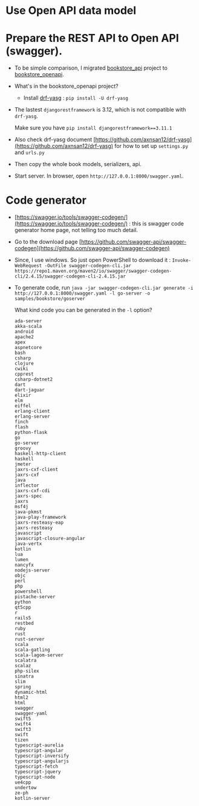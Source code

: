 # Use Open API data model

# Prepare the REST API to Open API (swagger).

- To be simple comparison, I migrated [bookstore_api](https://github.com/ccapeng/bookstore_api) project to [bookstore_openapi](https://github.com/ccapeng/bookstore_openapi).

- What's in the bookstore_openapi project?
	
	- Install [drf-yasg](https://github.com/axnsan12/drf-yasg) : `pip install -U drf-yasg`

- The lastest `djangorestframework` is 3.12, which is not compatible with `drf-yasg`.

	Make sure you have `pip install djangorestframework==3.11.1`
	
- Also check drf-yasg document [https://github.com/axnsan12/drf-yasg](https://github.com/axnsan12/drf-yasg)
	for how to set up `settings.py` and `urls.py`

- Then copy the whole book models, serializers, api.

- Start server. In browser, open `http://127.0.0.1:8000/swagger.yaml`.
	
# Code generator

- [https://swagger.io/tools/swagger-codegen/](https://swagger.io/tools/swagger-codegen/) : this is swagger code generator home page, 
	not telling too much detail.
	
- Go to the download page [https://github.com/swagger-api/swagger-codegen](https://github.com/swagger-api/swagger-codegen)

- Since, I use windows. So just open PowerShell to download it :
	`Invoke-WebRequest -OutFile swagger-codegen-cli.jar https://repo1.maven.org/maven2/io/swagger/swagger-codegen-cli/2.4.15/swagger-codegen-cli-2.4.15.jar`
	
- To generate code, run
	`java -jar swagger-codegen-cli.jar generate -i http://127.0.0.1:8000/swagger.yaml -l go-server -o samples/bookstore/goserver`
	
	What kind code you can be generated in the `-l` option?
	```
	ada-server
	akka-scala
	android
	apache2
	apex
	aspnetcore
	bash
	csharp
	clojure
	cwiki
	cpprest
	csharp-dotnet2
	dart
	dart-jaguar
	elixir
	elm
	eiffel
	erlang-client
	erlang-server
	finch
	flash
	python-flask
	go
	go-server
	groovy
	haskell-http-client
	haskell
	jmeter
	jaxrs-cxf-client
	jaxrs-cxf
	java
	inflector
	jaxrs-cxf-cdi
	jaxrs-spec
	jaxrs
	msf4j
	java-pkmst
	java-play-framework
	jaxrs-resteasy-eap
	jaxrs-resteasy
	javascript
	javascript-closure-angular
	java-vertx
	kotlin
	lua
	lumen
	nancyfx
	nodejs-server
	objc
	perl
	php
	powershell
	pistache-server
	python
	qt5cpp
	r
	rails5
	restbed
	ruby
	rust
	rust-server
	scala
	scala-gatling
	scala-lagom-server
	scalatra
	scalaz
	php-silex
	sinatra
	slim
	spring
	dynamic-html
	html2
	html
	swagger
	swagger-yaml
	swift5
	swift4
	swift3
	swift
	tizen
	typescript-aurelia
	typescript-angular
	typescript-inversify
	typescript-angularjs
	typescript-fetch
	typescript-jquery
	typescript-node
	ue4cpp
	undertow
	ze-ph
	kotlin-server
	```
	
	